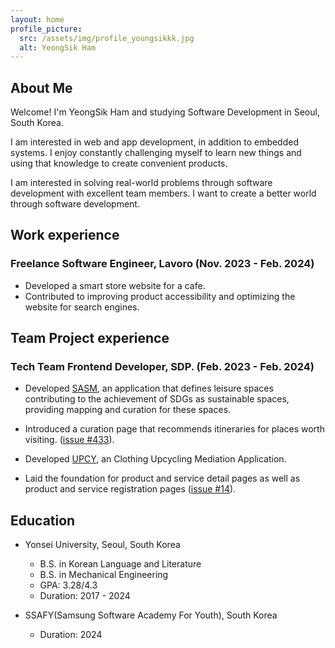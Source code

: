 ```yaml
---
layout: home
profile_picture:
  src: /assets/img/profile_youngsikkk.jpg
  alt: YeongSik Ham
---
```


## About Me

<p>
  Welcome! I'm YeongSik Ham and studying Software Development in Seoul, South Korea.
</p>

<p>
  I am interested in web and app development, in addition to embedded systems.
  I enjoy constantly challenging myself to learn new things and using that knowledge to create convenient products.
</p>

<p>
  I am interested in solving real-world problems through software development with excellent team members.
  I want to create a better world through software development.
</p>

## Work experience

### Freelance Software Engineer, Lavoro (Nov. 2023 - Feb. 2024)
* Developed a smart store website for a cafe.
* Contributed to improving product accessibility and optimizing the website for search engines.

## Team Project experience

### Tech Team Frontend Developer, SDP. (Feb. 2023 - Feb. 2024)
* Developed [SASM](https://github.com/sdp-tech/SASM_FE), an application that defines leisure spaces contributing to the achievement of SDGs as sustainable spaces, providing mapping and curation for these spaces.
* Introduced a curation page that recommends itineraries for places worth visiting. ([issue #433](https://github.com/sdp-tech/SASM_FE/issues/433)).

* Developed [UPCY](https://github.com/sdp-tech/UPCY_Mobile), an Clothing Upcycling Mediation Application.
* Laid the foundation for product and service detail pages as well as product and service registration pages ([issue #14](https://github.com/sdp-tech/UPCY_Mobile/issues/14)).

## Education
* Yonsei University, Seoul, South Korea
  * B.S. in Korean Language and Literature
  * B.S. in Mechanical Engineering
  * GPA: 3.28/4.3
  * Duration: 2017 - 2024

* SSAFY(Samsung Software Academy For Youth), South Korea
  * Duration: 2024